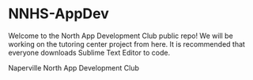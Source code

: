 NNHS-AppDev
===========
Welcome to the North App Development Club public repo!  We will be working on the tutoring center project from here.
It is recommended that everyone downloads Sublime Text Editor to code.


Naperville North App Development Club
